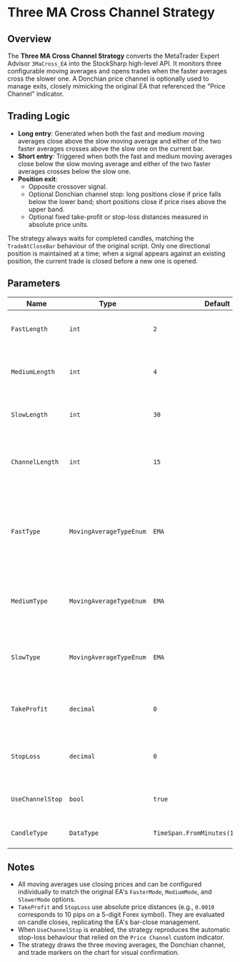 # Three MA Cross Channel Strategy

## Overview
The **Three MA Cross Channel Strategy** converts the MetaTrader Expert Advisor `3MaCross_EA` into the StockSharp high-level API. It monitors three configurable moving averages and opens trades when the faster averages cross the slower one. A Donchian price channel is optionally used to manage exits, closely mimicking the original EA that referenced the "Price Channel" indicator.

## Trading Logic
- **Long entry**: Generated when both the fast and medium moving averages close above the slow moving average and either of the two faster averages crosses above the slow one on the current bar.
- **Short entry**: Triggered when both the fast and medium moving averages close below the slow moving average and either of the two faster averages crosses below the slow one.
- **Position exit**:
  - Opposite crossover signal.
  - Optional Donchian channel stop: long positions close if price falls below the lower band; short positions close if price rises above the upper band.
  - Optional fixed take-profit or stop-loss distances measured in absolute price units.

The strategy always waits for completed candles, matching the `TradeAtCloseBar` behaviour of the original script. Only one directional position is maintained at a time; when a signal appears against an existing position, the current trade is closed before a new one is opened.

## Parameters
| Name | Type | Default | Description |
|------|------|---------|-------------|
| `FastLength` | `int` | `2` | Lookback for the fast moving average. |
| `MediumLength` | `int` | `4` | Lookback for the medium moving average. |
| `SlowLength` | `int` | `30` | Lookback for the slow moving average. |
| `ChannelLength` | `int` | `15` | Donchian channel window used for channel-based exits. |
| `FastType` | `MovingAverageTypeEnum` | `EMA` | Moving-average algorithm applied to the fast average (SMA, EMA, SMMA, WMA). |
| `MediumType` | `MovingAverageTypeEnum` | `EMA` | Moving-average algorithm applied to the medium average. |
| `SlowType` | `MovingAverageTypeEnum` | `EMA` | Moving-average algorithm applied to the slow average. |
| `TakeProfit` | `decimal` | `0` | Profit target in absolute price units. Set to `0` to disable. |
| `StopLoss` | `decimal` | `0` | Loss limit in absolute price units. Set to `0` to disable. |
| `UseChannelStop` | `bool` | `true` | Enables Donchian channel exits. |
| `CandleType` | `DataType` | `TimeSpan.FromMinutes(1).TimeFrame()` | Candle type used for calculations. |

## Notes
- All moving averages use closing prices and can be configured individually to match the original EA's `FasterMode`, `MediumMode`, and `SlowerMode` options.
- `TakeProfit` and `StopLoss` use absolute price distances (e.g., `0.0010` corresponds to 10 pips on a 5-digit Forex symbol). They are evaluated on candle closes, replicating the EA's bar-close management.
- When `UseChannelStop` is enabled, the strategy reproduces the automatic stop-loss behaviour that relied on the `Price Channel` custom indicator.
- The strategy draws the three moving averages, the Donchian channel, and trade markers on the chart for visual confirmation.
